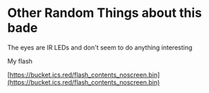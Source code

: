 # Other Random Things about this bade

The eyes are IR LEDs and don't seem to do anything interesting

My flash

[https://bucket.ics.red/flash_contents_noscreen.bin](https://bucket.ics.red/flash_contents_noscreen.bin)